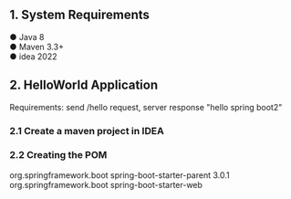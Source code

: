 ## 1. System Requirements 
● Java 8  
● Maven 3.3+  
● idea 2022
## 2. HelloWorld Application  
Requirements: send /hello request, server response "hello spring boot2"
### 2.1 Create a maven project in IDEA
### 2.2 Creating the POM
<parent>
    <groupId>org.springframework.boot</groupId>
    <artifactId>spring-boot-starter-parent</artifactId>
    <version>3.0.1</version>
</parent>

<dependencies>
    <dependency>
        <groupId>org.springframework.boot</groupId>
        <artifactId>spring-boot-starter-web</artifactId>
    </dependency>
</dependencies>
